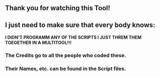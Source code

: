 ## Thank you for watching this Tool!

## I just need to make sure that every body knows:

#### I DIDN'T PROGRAMM ANY OF THE SCRIPTS I JUST THREM THEM TOEGETHER IN A MULTITOOL!!!

### The Credits go to all the people who coded these. 
### Their Names, etc. can be found in the Script files.


